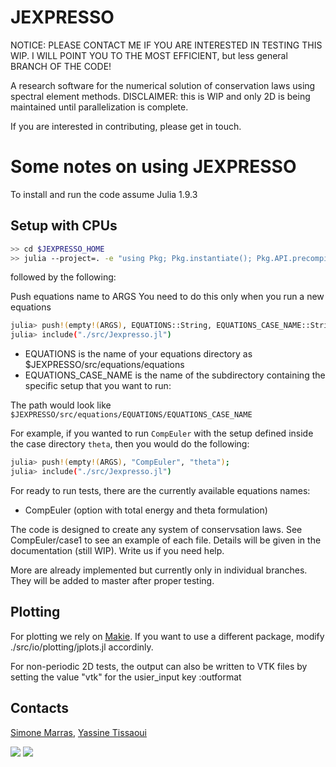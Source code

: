 # JEXPRESSO
NOTICE: PLEASE CONTACT ME IF YOU ARE INTERESTED IN TESTING THIS WIP. 
I WILL POINT YOU TO THE MOST EFFICIENT, but less general BRANCH OF THE CODE!

A research software for the numerical solution of conservation laws using spectral element methods. DISCLAIMER: this is WIP and only 2D is being maintained until parallelization is complete.

If you are interested in contributing, please get in touch.

# Some notes on using JEXPRESSO

To install and run the code assume Julia 1.9.3

## Setup with CPUs

```bash
>> cd $JEXPRESSO_HOME
>> julia --project=. -e "using Pkg; Pkg.instantiate(); Pkg.API.precompile()"
```
followed by the following:

Push equations name to ARGS
You need to do this only when you run a new equations
```bash
julia> push!(empty!(ARGS), EQUATIONS::String, EQUATIONS_CASE_NAME::String);
julia> include("./src/Jexpresso.jl")
```

* EQUATIONS is the name of your equations directory as $JEXPRESSO/src/equations/equations
* EQUATIONS_CASE_NAME is the name of the subdirectory containing the specific setup that you want to run: 

The path would look like 
```$JEXPRESSO/src/equations/EQUATIONS/EQUATIONS_CASE_NAME```

For example, if you wanted to run `CompEuler` with the setup defined inside the case directory `theta`, then you would do the following:
```bash
julia> push!(empty!(ARGS), "CompEuler", "theta");
julia> include("./src/Jexpresso.jl")
```

For ready to run tests, there are the currently available equations names:

* CompEuler (option with total energy and theta formulation)

The code is designed to create any system of conservsation laws. See CompEuler/case1 to see an example of each file.
Details will be given in the documentation (still WIP). Write us if you need help.

More are already implemented but currently only in individual branches. They will be added to master after proper testing.

## Plotting
For plotting we rely on [Makie](https://github.com/MakieOrg/Makie.jl). If you want to use a different package,
modify ./src/io/plotting/jplots.jl accordinly.

For non-periodic 2D tests, the output can also be written to VTK files by setting the value "vtk" for the usier_input key :outformat

## Contacts
[Simone Marras](mailto:smarras@njit.edu), [Yassine Tissaoui](mailto:yt277@njit.edu)

[![](https://img.shields.io/badge/docs-stable-blue.svg)](https://smarras79.github.io/Jexpresso/dev/) [![](https://img.shields.io/badge/docs-dev-blue.svg)](https://smarras79.github.io/Jexpresso/dev/)
